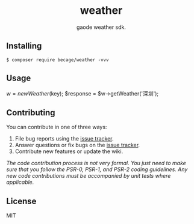 <h1 align="center"> weather </h1>

<p align="center"> gaode weather sdk.</p>


## Installing

```shell
$ composer require becage/weather -vvv
```

## Usage

$w = new Weather($key);
$response = $w->getWeather('深圳');

## Contributing

You can contribute in one of three ways:

1. File bug reports using the [issue tracker](https://github.com/becage/weather/issues).
2. Answer questions or fix bugs on the [issue tracker](https://github.com/becage/weather/issues).
3. Contribute new features or update the wiki.

_The code contribution process is not very formal. You just need to make sure that you follow the PSR-0, PSR-1, and PSR-2 coding guidelines. Any new code contributions must be accompanied by unit tests where applicable._

## License

MIT
